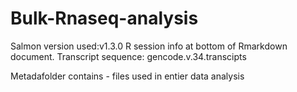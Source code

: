 # Bulk-Rnaseq-analysis

Salmon version used:v1.3.0
R session info at bottom of Rmarkdown document.
Transcript sequence: gencode.v.34.transcipts

Metadafolder contains - files used in entier data analysis
